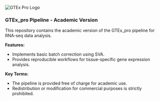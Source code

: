 ![GTEx Pro Logo]([https://github.com/dhana2403/GTEx_sample/blob/main/2.png])

### GTEx_pro Pipeline - Academic Version
This repository contains the academic version of the GTEx_pro pipeline for RNA-seq data analysis.

**Features:**
- Implements basic batch correction using SVA.
- Provides reproducible workflows for tissue-specific gene expression analysis.


**Key Terms:**
- The pipeline is provided free of charge for academic use.
- Redistribution or modification for commercial purposes is strictly prohibited.



